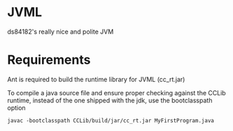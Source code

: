 JVML
====

ds84182's really nice and polite JVM


Requirements
====

Ant is required to build the runtime library for JVML (cc_rt.jar)

To compile a java source file and ensure proper checking against the CCLib runtime, instead of the one shipped with the jdk, use the bootclasspath option

```
javac -bootclasspath CCLib/build/jar/cc_rt.jar MyFirstProgram.java
```
